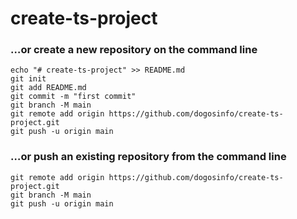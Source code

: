 # create-ts-project

### …or create a new repository on the command line
```console
echo "# create-ts-project" >> README.md
git init
git add README.md
git commit -m "first commit"
git branch -M main
git remote add origin https://github.com/dogosinfo/create-ts-project.git
git push -u origin main
```
### …or push an existing repository from the command line
```
git remote add origin https://github.com/dogosinfo/create-ts-project.git
git branch -M main
git push -u origin main
```
